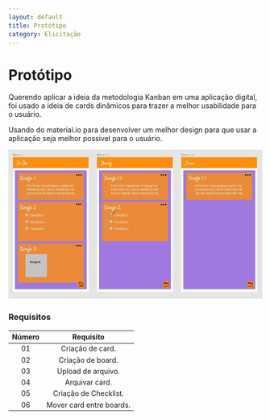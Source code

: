 ```yaml
---
layout: default
title: Protótipo
category: Elicitação
---
```


# Protótipo

Querendo aplicar a ideia da metodologia Kanban em uma aplicação digital, foi usado a ideia de cards dinâmicos para trazer a melhor usabilidade para o usuário.

Usando do material.io para desenvolver um melhor design para que usar a aplicação seja melhor possivel para o usuário.

![prototipo](imagens/prototipo.jpg)

### Requisitos

| Número | Requisito |
|  :-: |   :-:  |
| 01 | Criação de card. |
| 02 | Criação de board. |
| 03 | Upload de arquivo. |
| 04 | Arquivar card. |
| 05 | Criação de Checklist. |
| 06 | Mover card entre boards. |